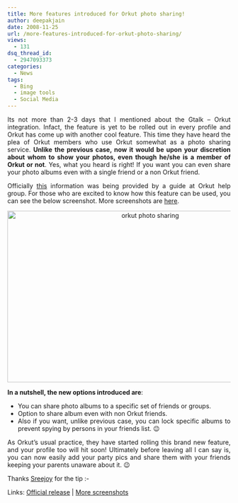 ```yaml
---
title: More features introduced for Orkut photo sharing!
author: deepakjain
date: 2008-11-25
url: /more-features-introduced-for-orkut-photo-sharing/
views:
  - 131
dsq_thread_id:
  - 2947093373
categories:
  - News
tags:
  - Bing
  - image tools
  - Social Media
---
```

<p align="justify">
  Its not more than 2-3 days that I mentioned about the Gtalk &#8211; Orkut integration. Infact, the feature is yet to be rolled out in every profile and Orkut has come up with another cool feature. This time they have heard the plea of Orkut members who use Orkut somewhat as a photo sharing service. <strong>Unlike the previous case, now it would be upon your discretion about whom to show your photos, even though he/she is a member of Orkut or not</strong>. Yes, what you heard is right! If you want you can even share your photo albums even with a single friend or a non Orkut friend.
</p>

<p align="justify">
  Officially <a href="http://groups.google.com/group/orkut-help-profiles/browse_thread/thread/6d5f16051b4047f3/6596eb2336ab3800#6596eb2336ab3800" onclick="_gaq.push(['_trackEvent', 'outbound-article', 'http://groups.google.com/group/orkut-help-profiles/browse_thread/thread/6d5f16051b4047f3/6596eb2336ab3800#6596eb2336ab3800', 'this']);" >this</a> information was being provided by a guide at Orkut help group. For those who are excited to know how this feature can be used, you can see the below screenshot. More screenshots are <a href="http://txtb.in/h0" onclick="_gaq.push(['_trackEvent', 'outbound-article', 'http://txtb.in/h0', 'here']);" >here</a>.
</p>

<p align="center">
  <img class="wp-image-51161" style="border-right: 0px;border-top: 0px;border-left: 0px;border-bottom: 0px" height="388" alt="orkut photo sharing" src="http://cdn.devilsworkshop.org/files/2008/11/orkut-photo-sharing.jpg" width="629" border="0" />
</p>

<p align="justify">
  <strong>In a nutshell, the new options introduced are</strong>:
</p>

  * <div align="justify">
      You can share photo albums to a specific set of friends or groups.
    </div>

  * <div align="justify">
      Option to share album even with non Orkut friends.
    </div>

  * <div align="justify">
      Also if you want, unlike previous case, you can lock specific albums to prevent spying by persons in your friends list. 😉
    </div>

<p align="justify">
  As Orkut&#8217;s usual practice, they have started rolling this brand new feature, and your profile too will hit soon! Ultimately before leaving all I can say is, you can now easily add your party pics and share them with your friends keeping your parents unaware about it. 😉
</p>

<p align="justify">
  Thanks <a href="http://www.orkut.co.in/Main#Profile.aspx?uid=8513759942147718223" onclick="_gaq.push(['_trackEvent', 'outbound-article', 'http://www.orkut.co.in/Main#Profile.aspx?uid=8513759942147718223', 'Sreejoy']);" >Sreejoy</a> for the tip <img src="http://devilsworkshop.org/wp-includes/images/smilies/simple-smile.png" alt=":-)" class="wp-smiley" style="height: 1em; max-height: 1em;" />
</p>

<p align="justify">
  Links: <a href="http://groups.google.com/group/orkut-help-profiles/browse_thread/thread/6d5f16051b4047f3/6596eb2336ab3800#6596eb2336ab3800" onclick="_gaq.push(['_trackEvent', 'outbound-article', 'http://groups.google.com/group/orkut-help-profiles/browse_thread/thread/6d5f16051b4047f3/6596eb2336ab3800#6596eb2336ab3800', 'Official release']);" >Official release</a> | <a href="http://txtb.in/h0" onclick="_gaq.push(['_trackEvent', 'outbound-article', 'http://txtb.in/h0', 'More screenshots']);" >More screenshots</a>
</p>
